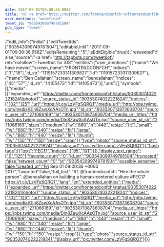 ```yaml
---
date: 2017-09-01T09:00:36.000Z
title: "RT <a href='http://twitter.com/frontendconfch'>@frontendconfch</a>: Hire the whole person. <a href='http://twitter.com/bencallahan'>@bencallahan</a> on building a human-centered culture #FEC17 https://t.co/LzVFqSQRQ1″"
user_mentions: "undefined"
tweet_id: "903543099749781504"
pub_type: "tweet"
---
```

{"edit_info":{"initial":{"editTweetIds":["903543099749781504"],"editableUntil":"2017-09-01T09:30:36.656Z","editsRemaining":"5","isEditEligible":true}},"retweeted":false,"source":"<a href=\"http://tapbots.com/tweetbot\" rel=\"nofollow\">Tweetbot for iΟS</a>","entities":{"user_mentions":[{"name":"We have moved","screen_name":"FRONTENDCONFCH","indices":["3","18"],"id_str":"1119157233311309827","id":"1119157233311309827"},{"name":"Ben Callahan","screen_name":"bencallahan","indices":["45","57"],"id_str":"14105473","id":"14105473"}],"urls":[],"symbols":[],"media":[{"expanded_url":"https://twitter.com/frontendconfch/status/903530740222218241/photo/1","source_status_id":"903530740222218241","indices":["102","125"],"url":"https://t.co/LzVFqSQRQ1","media_url":"http://pbs.twimg.com/media/DIn8ZawXcAAsOTn.jpg","id_str":"903530713873608704","source_user_id":"271066169","id":"903530713873608704","media_url_https":"https://pbs.twimg.com/media/DIn8ZawXcAAsOTn.jpg","source_user_id_str":"271066169","sizes":{"medium":{"w":"880","h":"440","resize":"fit"},"small":{"w":"680","h":"340","resize":"fit"},"large":{"w":"880","h":"440","resize":"fit"},"thumb":{"w":"150","h":"150","resize":"crop"}},"type":"photo","source_status_id_str":"903530740222218241","display_url":"pic.twitter.com/LzVFqSQRQ1"}],"hashtags":[{"text":"FEC17","indices":["95","101"]}]},"display_text_range":["0","125"],"favorite_count":"0","id_str":"903543099749781504","truncated":false,"retweet_count":"0","id":"903543099749781504","possibly_sensitive":false,"created_at":"Fri Sep 01 09:00:36 +0000 2017","favorited":false,"full_text":"RT @frontendconfch: \"Hire the whole person\". @bencallahan on building a human-centered culture #FEC17 https://t.co/LzVFqSQRQ1","lang":"en","extended_entities":{"media":[{"expanded_url":"https://twitter.com/frontendconfch/status/903530740222218241/photo/1","source_status_id":"903530740222218241","indices":["102","125"],"url":"https://t.co/LzVFqSQRQ1","media_url":"http://pbs.twimg.com/media/DIn8ZawXcAAsOTn.jpg","id_str":"903530713873608704","source_user_id":"271066169","id":"903530713873608704","media_url_https":"https://pbs.twimg.com/media/DIn8ZawXcAAsOTn.jpg","source_user_id_str":"271066169","sizes":{"medium":{"w":"880","h":"440","resize":"fit"},"small":{"w":"680","h":"340","resize":"fit"},"large":{"w":"880","h":"440","resize":"fit"},"thumb":{"w":"150","h":"150","resize":"crop"}},"type":"photo","source_status_id_str":"903530740222218241","display_url":"pic.twitter.com/LzVFqSQRQ1"}]}}
